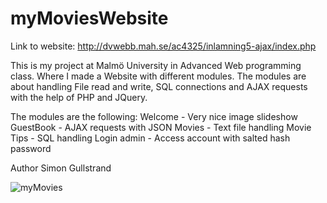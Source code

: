 # myMoviesWebsite

Link to website:
http://dvwebb.mah.se/ac4325/inlamning5-ajax/index.php

This is my project at Malmö University in Advanced Web programming class.
Where I made a Website with different modules.
The modules are about handling File read and write,
SQL connections and AJAX requests with the help of PHP and JQuery.

The modules are the following:
Welcome - Very nice image slideshow
GuestBook - AJAX requests with JSON
Movies - Text file handling
Movie Tips - SQL handling
Login admin - Access account with salted hash password


Author Simon Gullstrand


![myMovies](http://simon.brasse-pc.eu/portfolio/images/myMovies/myMovies.png)
